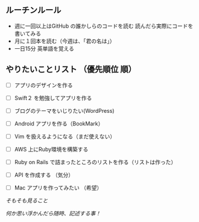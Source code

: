 ## ルーチンルール
 - 週に一回以上はGitHub の誰かしらのコードを読む 読んだら実際にコードを書いてみる
 - 月に１回本を読む（今週は、「君の名は」）
 - 一日15分 英単語を覚える

## やりたいことリスト （優先順位 順）
 - [ ] アプリのデザインを作る
 - [ ] Swift２ を勉強してアプリを作る
 - [ ] ブログのテーマをいじりたい(WordPress)
 - [ ] Android アプリを作る（BookMark） 
 - [ ] Vim を扱えるようになる（まだ使えない）
 - [ ] AWS 上にRuby環境を構築する
 - [ ] Ruby on Rails で詰まったところのリストを作る（リストは作った）
 - [ ] API を作成する （気分）
 - [ ] Mac アプリを作ってみたい （希望）


*そもそも見ること*

*何か思い浮かんだら随時、記述する事！* 
